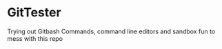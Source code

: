 # GitTester
Trying out Gitbash Commands, command line editors and sandbox fun to mess with this repo
